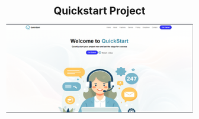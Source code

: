 <center><h1>Quickstart Project</h1></center>
<a href="https://golden-figolla-02c214.netlify.app/"><img src="QuickStart Project\images\Quickstart Preview.png" alt="Quickstart Project Preview"></a>
